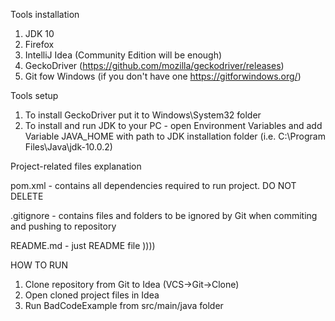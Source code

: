 Tools installation
1. JDK 10
2. Firefox
3. IntelliJ Idea (Community Edition will be enough)
4. GeckoDriver (https://github.com/mozilla/geckodriver/releases)
5. Git fow Windows (if you don't have one https://gitforwindows.org/)

Tools setup
1. To install GeckoDriver put it to Windows\System32 folder
2. To install and run JDK to your PC - open Environment Variables
and add Variable JAVA_HOME with path to JDK installation folder (i.e. C:\Program Files\Java\jdk-10.0.2)

Project-related files explanation

pom.xml - contains all dependencies required to run project. DO NOT DELETE

.gitignore - contains files and folders to be ignored by Git when commiting and pushing to repository

README.md - just README file ))))

HOW TO RUN
1. Clone repository from Git to Idea (VCS->Git->Clone)
2. Open cloned project files in Idea
3. Run BadCodeExample from src/main/java folder